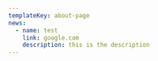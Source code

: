 ```yaml
---
templateKey: about-page
news:
  - name: test
    link: google.com
    description: this is the description
---
```

